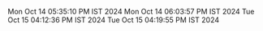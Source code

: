 Mon Oct 14 05:35:10 PM IST 2024
Mon Oct 14 06:03:57 PM IST 2024
Tue Oct 15 04:12:36 PM IST 2024
Tue Oct 15 04:19:55 PM IST 2024
